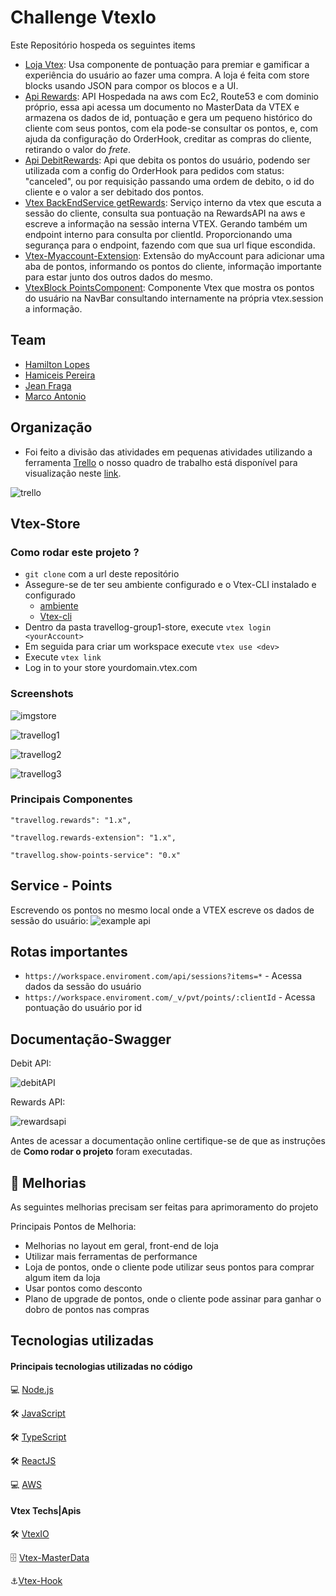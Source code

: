 #  **Challenge VtexIo**

Este Repositório hospeda os seguintes items 

  * [Loja Vtex](https://github.com/HamiltonLopes/travellog-group1-store): Usa componente de pontuação para premiar e gamificar a 
    experiência do usuário ao fazer uma compra. A loja é feita com store blocks usando JSON para compor os blocos e a  UI. 
  * [Api Rewards](https://github.com/HamiltonLopes/rewards-API-travellog-group1): API Hospedada na aws com Ec2, Route53 e com dominio
    próprio, essa api acessa um documento no MasterData da VTEX e armazena os dados de id, pontuação e gera um pequeno histórico do
    cliente com seus pontos, com ela pode-se consultar os pontos, e, com ajuda da configuração do OrderHook, creditar as compras do cliente,
    retirando o valor do *frete*. 
  * [Api DebitRewards](https://github.com/HamiltonLopes/vtex-service-get-rewards-points): Api que debita os pontos do usuário, podendo
    ser utilizada com a config do OrderHook para pedidos com status: "canceled", ou por requisição passando uma ordem de debito, o id
    do cliente e o valor a ser debitado dos pontos.
  * [Vtex BackEndService getRewards](https://github.com/HamiltonLopes/vtex-service-get-rewards-points): Serviço interno da vtex que
    escuta a sessão do cliente, consulta sua pontuação na RewardsAPI na aws e escreve a informação na sessão interna VTEX. Gerando também
    um endpoint interno para consulta por clientId. Proporcionando uma segurança para o endpoint, fazendo com que sua url fique escondida.
  * [Vtex-Myaccount-Extension](https://github.com/HamiltonLopes/Vtex-Myaccount-Extension): Extensão do myAccount para adicionar uma aba de
    pontos, informando os pontos do cliente, informação importante para estar junto dos outros dados do mesmo.
  * [VtexBlock PointsComponent](https://github.com/HamiltonLopes/newPointsComponent): Componente Vtex que mostra os pontos do usuário na NavBar
    consultando internamente na própria vtex.session a informação.

## Team 

  * [Hamilton Lopes](https://www.linkedin.com/in/hamilton-lopes/)
  * [Hamiceis Pereira](https://www.linkedin.com/in/hamiceis-pereira/)
  * [Jean Fraga](https://www.linkedin.com/in/jean-fraga/)
  * [Marco Antonio](https://www.linkedin.com/in/marco-antonio-pereira-esteves-005185113/)

## Organização
  * Foi feito a divisão das atividades em pequenas atividades utilizando a ferramenta [Trello](https://trello.com/)
  o nosso quadro de trabalho está disponível para visualização neste [link](https://trello.com/b/IJT1EnnZ/vtex-challenge-travellog-group1).
  
  ![trello](https://user-images.githubusercontent.com/9729963/180127801-2fc01011-b0e3-4c09-bdab-209959708d86.png)
  
## Vtex-Store

### Como rodar este projeto ?

* `git clone` com a url deste repositório 
* Assegure-se de ter seu ambiente configurado e o  Vtex-CLI instalado e configurado
  * [ambiente](https://developers.vtex.com/vtex-developer-docs/docs/vtex-io-documentation-1-basicsetup)  
  * [Vtex-cli](https://developers.vtex.com/vtex-developer-docs/docs/vtex-io-documentation-vtex-io-cli-installation-and-command-reference) 
* Dentro da pasta travellog-group1-store, execute   `vtex login  <yourAccount>`    
* Em seguida para criar um workspace execute `vtex use <dev>`
* Execute `vtex link`
* Log in to your store yourdomain.vtex.com


### Screenshots 
  ![imgstore](https://user-images.githubusercontent.com/9729963/180127132-e46ec500-2792-451a-b2c6-465d42258674.gif)
  
  ![travellog1](https://user-images.githubusercontent.com/9729963/180127291-7ea815ed-e532-43f6-8917-4118a55773b6.png)
  
  ![travellog2](https://user-images.githubusercontent.com/9729963/180127547-3de7d05f-be27-4863-ba67-7a450451059d.png)
  
  ![travellog3](https://user-images.githubusercontent.com/9729963/180127666-b6431a5f-f4d3-4264-bb36-79a7a141631a.png)
  
###  Principais Componentes
  ```"travellog.rewards": "1.x",```
  
  ```"travellog.rewards-extension": "1.x",```
  
  ```"travellog.show-points-service": "0.x"```

## Service  - Points  
  Escrevendo os pontos no mesmo local onde a VTEX escreve os dados de sessão do usuário:
  ![example api](https://user-images.githubusercontent.com/9729963/180129513-197653f6-c5aa-4be9-bf1f-be20db22ac58.png)

## Rotas importantes
  * `https://workspace.enviroment.com/api/sessions?items=*` - Acessa dados da sessão do usuário
  * `https://workspace.enviroment.com/_v/pvt/points/:clientId` - Acessa pontuação do usuário por id

## Documentação-Swagger
  Debit API:
  
  ![debitAPI](https://user-images.githubusercontent.com/9729963/180130339-8963c981-1a99-4665-b02b-0f035c295a49.jpg)
  
  Rewards API:
  
  ![rewardsapi](https://user-images.githubusercontent.com/9729963/180130510-0223a161-4899-49ad-af65-cc90127bcb3e.jpg)

  Antes de acessar a documentação online certifique-se de que as instruções de **Como rodar o projeto** foram executadas. 

## 🚀 Melhorias
As seguintes melhorias precisam ser feitas para aprimoramento do projeto

Principais Pontos de Melhoria:
 - Melhorias no layout em geral, front-end de loja
 - Utilizar mais ferramentas de performance
 - Loja de pontos, onde o cliente pode utilizar seus pontos para comprar algum item da loja
 - Usar pontos como desconto
 - Plano de upgrade de pontos, onde o cliente pode assinar para ganhar o dobro de pontos nas compras

## Tecnologias utilizadas

#### Principais tecnologias utilizadas no código

💻 [Node.js](https://nodejs.org/)

🛠 [JavaScript](https://www.javascript.com/)

🛠 [TypeScript](https://www.typescriptlang.org/)

🛠 [ReactJS](https://pt-br.reactjs.org/)

💻 [AWS](https://aws.amazon.com/pt/)

#### Vtex Techs|Apis

🛠 [VtexIO](https://vtex.com/pt-br/blog/vtex-book/vtexbook-vtex-io/)

🗄️ [Vtex-MasterData](https://developers.vtex.com/vtex-rest-api/reference/master-data-api-v2-overview)

⚓[Vtex-Hook](https://developers.vtex.com/vtex-rest-api/docs/orders-feed)
